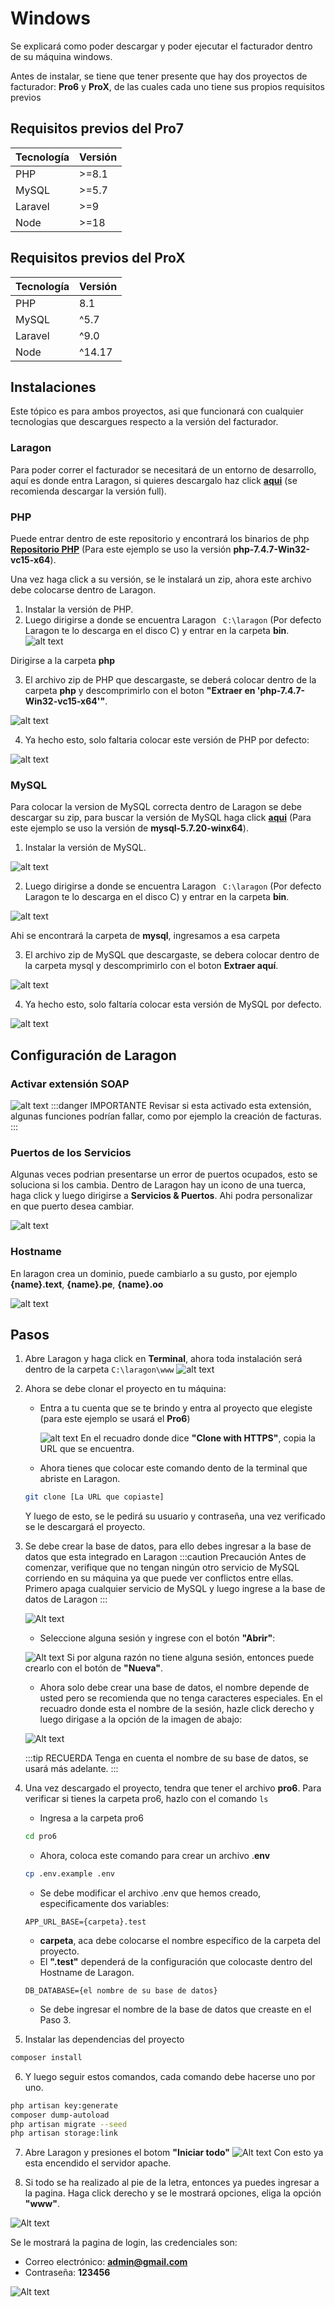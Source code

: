 # Windows

Se explicará como poder descargar y poder ejecutar el facturador dentro de su máquina windows.

Antes de instalar, se tiene que tener presente que hay dos proyectos de facturador: **Pro6** y **ProX**, de las cuales cada uno tiene sus propios requisitos previos

## Requisitos previos del Pro7

| Tecnología | Versión |
|------------|---------|
| PHP        | >=8.1   |
| MySQL      | >=5.7   |
| Laravel    | >=9     |
| Node       | >=18    |

## Requisitos previos del ProX

| Tecnología | Versión |
|------------|---------|
| PHP        | 8.1     |
| MySQL      | ^5.7    |
| Laravel    | ^9.0    |
| Node       | ^14.17  |

## Instalaciones 

Este tópico es para ambos proyectos, asi que funcionará con cualquier tecnologias que descargues respecto a la versión del facturador. 

### Laragon

Para poder correr el facturador se necesitará de un entorno de desarrollo, aquí es donde entra Laragon, si quieres descargalo haz click **[aqui](https://laragon.org/download/)** (se recomienda descargar la versión full).

### PHP

Puede entrar dentro de este repositorio y encontrará los binarios de php **[Repositorio PHP](https://windows.php.net/downloads/releases/archives/)** (Para este ejemplo se uso la versión **php-7.4.7-Win32-vc15-x64**).

Una vez haga click a su versión, se le instalará un zip, ahora este archivo debe colocarse dentro de Laragon.

1. Instalar la versión de PHP. 
2. Luego dirigirse a donde se encuentra Laragon ``` C:\laragon``` (Por defecto Laragon te lo descarga en el disco C) y entrar en la carpeta **bin**.
 ![alt text](img/carpeta-bin-laragon.png)

 Dirigirse a la carpeta **php**

3. El archivo zip de PHP que descargaste, se deberá colocar dentro de la carpeta **php** y descomprimirlo con el boton **"Extraer en 'php-7.4.7-Win32-vc15-x64'"**.

 ![alt text](img/descomprimir-php-laragon.png)

4. Ya hecho esto, solo faltaria colocar este versión de PHP por defecto:

  ![alt text](img/default-version-laragon.png)

### MySQL

Para colocar la version de MySQL correcta dentro de Laragon se debe descargar su zip, para buscar la versión de MySQL haga click **[aqui](https://downloads.mysql.com/archives/community/)** (Para este ejemplo se uso la versión de **mysql-5.7.20-winx64**).

1. Instalar la versión de MySQL.

 ![alt text](img/instalacion-mysql.png)

2. Luego dirigirse a donde se encuentra Laragon ``` C:\laragon``` (Por defecto Laragon te lo descarga en el disco C) y entrar en la carpeta **bin**.

 ![alt text](img/carpeta-bin-laragon.png)

 Ahi se encontrará la carpeta de **mysql**, ingresamos a esa carpeta

3. El archivo zip de MySQL que descargaste, se debera colocar dentro de la carpeta mysql y descomprimirlo con el boton **Extraer aquí**.

 ![alt text](img/descomprimir-mysql.png)

4. Ya hecho esto, solo faltaría colocar esta versión de MySQL por defecto.

 ![alt text](img/default-mysql-laragon.png)

## Configuración de Laragon

### Activar extensión **SOAP**

 ![alt text](img/extension-soap.png)
:::danger IMPORTANTE
 Revisar si esta activado esta extensión, algunas funciones podrían fallar, como por ejemplo la creación de facturas.
:::

### Puertos de los Servicios
Algunas veces podrian presentarse un error de puertos ocupados, esto se soluciona si los cambia. Dentro de Laragon hay un icono de una tuerca, haga click y luego dirigirse a **Servicios & Puertos**. Ahi podra personalizar en que puerto desea cambiar.

 ![alt text](img/servicios-puertos.png)
 

### Hostname
En laragon crea un dominio, puede cambiarlo a su gusto, por ejemplo **\{name\}.text**, **\{name\}.pe**, **\{name\}.oo**

 ![alt text](img/dominios-laragon.png)

## Pasos

1. Abre Laragon y haga click en **Terminal**, ahora toda instalación será dentro de la carpeta ```C:\laragon\www```
![alt text](img/terminal-laragon.png)

2. Ahora se debe clonar el proyecto en tu máquina: 
   * Entra a tu cuenta que se te brindo y entra al proyecto que elegiste (para este ejemplo se usará el **Pro6**)

     ![alt text](img/gitlab-clone.png)
    En el recuadro donde dice **"Clone with HTTPS"**, copia la URL que se encuentra.

    * Ahora tienes que colocar este comando dento de la terminal que abriste en Laragon.
     ```bash
     git clone [La URL que copiaste]
     ```
     Y luego de esto, se le pedirá su usuario y contraseña, una vez verificado se le descargará el proyecto.

3. Se debe crear la base de datos, para ello debes ingresar a la base de datos que esta integrado en Laragon
    :::caution Precaución
     Antes de comenzar, verifique que no tengan ningún otro servicio de MySQL corriendo en su máquina ya que puede ver conflictos entre ellas. Primero apaga cualquier servicio de MySQL y luego ingrese a la base de datos de Laragon
    :::

    ![Alt text](img/base-datos-laragon.png)

    * Seleccione alguna sesión y ingrese con el botón **"Abrir"**:

     ![Alt text](img/session-datos-laragon.png)
      Si por alguna razón no tiene alguna sesión, entonces puede crearlo con el botón de **"Nueva"**.
    
    * Ahora solo debe crear una base de datos, el nombre depende de usted pero se recomienda que no tenga caracteres especiales. En el recuadro donde esta el nombre de la sesión, hazle click derecho y luego dirigase a la opción de la imagen de abajo:

     ![Alt text](img/crear-db-laragon.png)
    
     :::tip RECUERDA
      Tenga en cuenta el nombre de su base de datos, se usará más adelante.
     :::



4. Una vez descargado el proyecto, tendra que tener el archivo **pro6**.
  Para verificar si tienes la carpeta pro6, hazlo con el comando ```ls```

   * Ingresa a la carpeta pro6

    ```bash
    cd pro6
    ```
   * Ahora, coloca este comando para crear un archivo .**env**

   ```bash
   cp .env.example .env 
   ```

   * Se debe modificar el archivo .env que hemos creado, especificamente dos variables:

    ```env
    APP_URL_BASE={carpeta}.test
    ```

     * **carpeta**, aca debe colocarse el nombre específico de la carpeta del proyecto.
     * El **".test"** dependerá de la configuración que colocaste dentro del Hostname de Laragon.

    ```env
    DB_DATABASE={el nombre de su base de datos}
    ```

     * Se debe ingresar el nombre de la base de datos que creaste en el Paso 3.

5. Instalar las dependencias del proyecto
  ```bash
  composer install
  ```

6. Y luego seguir estos comandos, cada comando debe hacerse uno por uno.
  ```bash
  php artisan key:generate
  composer dump-autoload
  php artisan migrate --seed
  php artisan storage:link
  ```

7. Abre Laragon y presiones el botom **"Iniciar todo"**
 ![Alt text](img/apache-laragon.png)
  Con esto ya esta encendido el servidor apache.


8. Si todo se ha realizado al pie de la letra, entonces ya puedes ingresar a la pagina. Haga click derecho y se le mostrará opciones, eliga la opción **"www"**. 

![Alt text](img/ingresar-web-laragon.png)


Se le mostrará la pagina de login, las credenciales son:
 * Correo electrónico: **admin@gmail.com**
 * Contraseña: **123456**

![Alt text](img/login-pro6.png)

